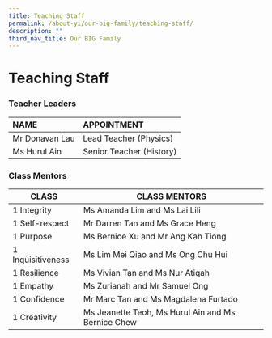 ```yaml
---
title: Teaching Staff
permalink: /about-yi/our-big-family/teaching-staff/
description: ""
third_nav_title: Our BIG Family
---
```

# **Teaching Staff**

### Teacher Leaders

| NAME | APPOINTMENT |
|:---|:---|
| Mr Donavan Lau | Lead Teacher (Physics) |
| Ms Hurul Ain  | Senior Teacher (History) |

### Class Mentors

| CLASS 	| CLASS MENTORS 	|
|---	|---	|
| 1 Integrity 	| Ms Amanda Lim and Ms Lai Lili 	|
| 1 Self-respect 	| Mr Darren Tan and Ms Grace Heng 	|
| 1 Purpose 	| Ms Bernice Xu and Mr Ang Kah Tiong 	|
| 1 Inquisitiveness 	| Ms Lim Mei Qiao and Ms Ong Chu Hui 	|
| 1 Resilience 	| Ms Vivian Tan and Ms Nur Atiqah 	|
| 1 Empathy 	| Ms Zurianah and Mr Samuel Ong 	|
| 1 Confidence 	| Mr Marc Tan and Ms Magdalena Furtado 	|
| 1 Creativity 	| Ms Jeanette Teoh, Ms Hurul Ain and Ms Bernice Chew 	|